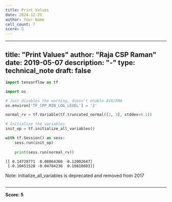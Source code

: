 ```yaml
---
title: Print Values
date: 2024-12-25
author: Your Name
cell_count: 7
score: 5
---
```


---
title: "Print Values"
author: "Raja CSP Raman"
date: 2019-05-07
description: "-"
type: technical_note
draft: false
---

```python
import tensorflow as tf

import os

# Just disables the warning, doesn't enable AVX/FMA
os.environ['TF_CPP_MIN_LOG_LEVEL'] = '2'
```


```python
normal_rv = tf.Variable(tf.truncated_normal([2, 3], stddev=0.1))
```


```python
# Initialize the variables
init_op = tf.initialize_all_variables()
```


```python
with tf.Session() as sess:
    sess.run(init_op)
    
    print(sess.run(normal_rv))
```

    [[ 0.14728771  0.08864368 -0.12002647]
     [-0.10451528 -0.04784236  0.10818603]]


Note: initialize_all_variables is deprecated and removed from 2017


```python

```


---
**Score: 5**